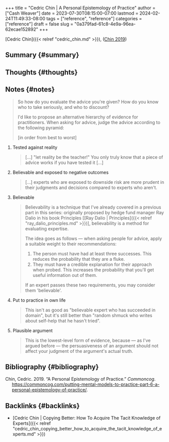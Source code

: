 +++
title = "Cedric Chin | A Personal Epistemology of Practice"
author = ["Cash Weaver"]
date = 2023-07-30T08:15:00-07:00
lastmod = 2024-02-24T11:49:33-08:00
tags = ["reference", "reference"]
categories = ["reference"]
draft = false
slug = "0a379fad-61c8-4e9a-96ea-62ecae152892"
+++

[Cedric Chin]({{< relref "cedric_chin.md" >}}), (<a href="#citeproc_bib_item_1">Chin 2019</a>)


## Summary {#summary}


## Thoughts {#thoughts}


## Notes {#notes}

> So how do you evaluate the advice you're given? How do you know who to take seriously, and who to discount?
>
> I'd like to propose an alternative hierarchy of evidence for practitioners. When asking for advice, judge the advice according to the following pyramid:
>
> [in order from best to worst]

1.  Tested against reality

    > [...] "let reality be the teacher!" You only truly know that a piece of advice works if you have tested it [...]

2.  Believable and exposed to negative outcomes

    > [...] experts who are exposed to downside risk are more prudent in their judgments and decisions compared to experts who aren't.

3.  Believable

    > Believability is a technique that I've already covered in a previous part in this series: originally proposed by hedge fund manager Ray Dalio in his book Principles [[Ray Dalio | Principles]({{< relref "ray_dalio_principles.md" >}})], believability is a method for evaluating expertise.
    >
    > The idea goes as follows — when asking people for advice, apply a suitable weight to their recommendations:
    >
    > 1.  The person must have had at least three successes. This reduces the probability that they are a fluke.
    > 2.  They must have a credible explanation for their approach when probed. This increases the probability that you'll get useful information out of them.
    >
    > If an expert passes these two requirements, you may consider them 'believable'.

4.  Put to practice in own life

    > This isn't as good as "believable expert who has succeeded in domain", but it's still better than "random shmuck who writes about self-help that he hasn't tried".

5.  Plausible argument

    > This is the lowest-level form of evidence, because — as I've argued before — the persuasiveness of an argument should not affect your judgment of the argument's actual truth.


## Bibliography {#bibliography}

<style>.csl-entry{text-indent: -1.5em; margin-left: 1.5em;}</style><div class="csl-bib-body">
  <div class="csl-entry"><a id="citeproc_bib_item_1"></a>Chin, Cedric. 2019. “A Personal Epistemology of Practice.” <i>Commoncog</i>. <a href="https://commoncog.com/putting-mental-models-to-practice-part-6-a-personal-epistemology-of-practice/">https://commoncog.com/putting-mental-models-to-practice-part-6-a-personal-epistemology-of-practice/</a>.</div>
</div>


## Backlinks {#backlinks}

-   [Cedric Chin | Copying Better: How To Acquire The Tacit Knowledge of Experts]({{< relref "cedric_chin_copying_better_how_to_acquire_the_tacit_knowledge_of_experts.md" >}})
